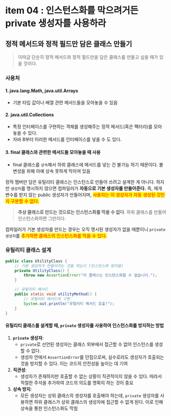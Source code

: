 # item 04 : 인스턴스화를 막으려거든 private 생성자를 사용하라

## 정적 메서드와 정적 필드만 담은 클래스 만들기

> 이따금 단순히 정적 메서드와 정적 필드만을 담은 클래스를 만들고 싶을 때가 있을 것이다.

### 사용처

#### 1. java.lang.Math, java.util.Arrays

* 기본 타입 값이나 배열 관련 메서드들을 모아놓을 수 있음

#### 2. java.util.Collections&#x20;

* 특정 인터페이스를 구현하는 객체를 생성해주는 정적 메서드(혹은 팩터리)를 모아 놓을 수 있다.
* 자바 8부터 이러한 메서드를 인터페이스를 넣을 수 도 있다.

#### 3. final 클래스와 관련한 메서드들 모아놓을 때 사용

* final 클래스를 `상속`해서 하위 클래스에 메서드를 넣는 건 불가능 하기 때문이다. 불변성을 위해 아예 상속 못하게 막아져 있음



정적 멤버만 담은 유틸리티 클래스는 인스턴스로 만들어 쓰려고 설계한 게 아니다. 하지만 `생성자`를 명시하지 않으면 컴파일러가 **자동으로 기본 생성자를 만들어준다.** 즉, 매개변수를 받지 않는 public 생성자가 만들어지며, <mark style="color:red;">사용자는 이 생성자가 자동 생성된 것인지 구분할 수 없다.</mark>

> **추상 클래스로 만드는 것으로는 인스턴스화를 막을 수 없다**. 하위 클래스를 만들어 인스턴스화하면 그만이다.&#x20;

컴파일러가 기본 생성자를 만드는 경우는 오직 명시된 생성자가 없을 때뿐이니 `private 생성자`를 <mark style="color:red;">추가하면 클래스의 인스턴스화를 막을 수 있다.</mark>



### 유틸리티 클래스 설계

```java
public class UtilityClass {
    // 기본 생성자가 만들어지는 것을 막는다 (인스턴스화 방지용)
    private UtilityClass() {
        throw new AssertionError("이 클래스는 인스턴스화할 수 없습니다.");
    }

    // 유틸리티 메서드
    public static void utilityMethod() {
        // 유틸리티 메서드의 구현
        System.out.println("유틸리티 메서드 호출!");
    }
}
```

#### 유틸리티 클래스를 설계할 때, `private` 생성자를 사용하여 인스턴스화를 방지하는 방법

1. **`private` 생성자**:
   * `private`로 선언된 생성자는 클래스 외부에서 접근할 수 없어 인스턴스를 생성할 수 없다.
   * 생성자 안에서 `AssertionError`를 던짐으로써, 실수로라도 생성자가 호출되는 것을 방지할 수 있다. 이는 코드의 안전성을 높이는 데 기여
2. **직관성**:
   * 생성자가 존재하지만 호출할 수 없는 상황이 직관적이지 않을 수 있다. 따라서 적절한 주석을 추가하여 코드의 의도를 명확히 하는 것이 중요
3. **상속 방지**:
   * 모든 생성자는 상위 클래스의 생성자를 호출해야 하는데, `private` 생성자를 사용하면 하위 클래스가 상위 클래스의 생성자에 접근할 수 없게 된다. 이로 인해 상속을 통한 인스턴스화도 막힘

